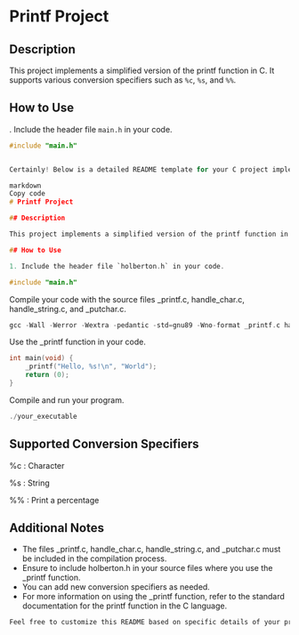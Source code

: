 # Printf Project

## Description

This project implements a simplified version of the printf function in C. It supports various conversion specifiers such as `%c`, `%s`, and `%%`.

## How to Use

. Include the header file `main.h` in your code.

```c
#include "main.h"


Certainly! Below is a detailed README template for your C project implementing _printf:

markdown
Copy code
# Printf Project

## Description

This project implements a simplified version of the printf function in C. It supports various conversion specifiers such as `%c`, `%s`, and `%%`.

## How to Use

1. Include the header file `holberton.h` in your code.

#include "main.h"
```
Compile your code with the source files _printf.c, handle_char.c, handle_string.c, and _putchar.c.
```c
gcc -Wall -Werror -Wextra -pedantic -std=gnu89 -Wno-format _printf.c handle_char.c handle_string.c _putchar.c your_code.c -o your_executable
```
Use the _printf function in your code.
```c
int main(void) {
    _printf("Hello, %s!\n", "World");
    return (0);
}
```
Compile and run your program.
```c
./your_executable
```
## Supported Conversion Specifiers

%c : Character

%s : String

%% : Print a percentage

## Additional Notes
- The files _printf.c, handle_char.c, handle_string.c, and _putchar.c must be included in the compilation process.
- Ensure to include holberton.h in your source files where you use the _printf function.
- You can add new conversion specifiers as needed.
- For more information on using the _printf function, refer to the standard documentation for the printf function in the C language.

```c
Feel free to customize this README based on specific details of your project. Include information on compilation, usage of the `_printf` function, and any other relevant details for users of your code.
```
